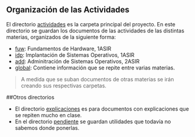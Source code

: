 
## Organización de las Actividades

El directorio [actividades](./actividades) es la carpeta principal del proyecto.
En este directorio se guardan los documentos de las actividades de las
distintas materias, organizados de la siguiente forma:

* [fuw](./actividades/fuw): Fundamentos de Hardware, 1ASIR
* [idp](./actividades/idp): Implantación de Sistemas Operativos, 1ASIR
* [add](./actividades/add): Adminitración de Sistemas Operativos, 2ASIR
* [global](./actividades/global): Contiene información que se repite entre varias materias.

> A medida que se suban documentos de otras materias se irán creando sus respectivas
carpetas.

##Otros directorios

* El directorio [explicaciones](./explicaciones) es para documentos con
explicaciones que se repiten mucho en clase.
* En el directorio [pendiente](./pendiente) se guardan utilidades que todavía no
sabemos donde ponerlas.
